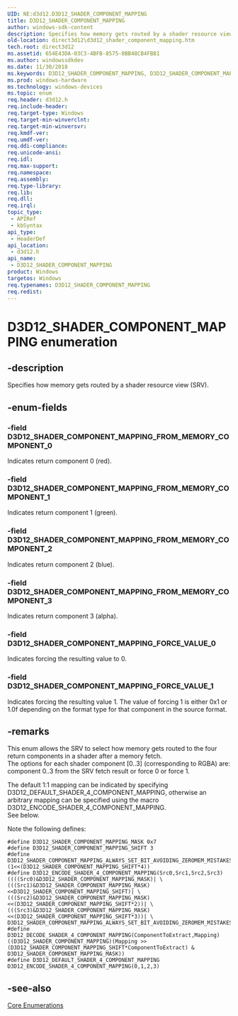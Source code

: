 ```yaml
---
UID: NE:d3d12.D3D12_SHADER_COMPONENT_MAPPING
title: D3D12_SHADER_COMPONENT_MAPPING
author: windows-sdk-content
description: Specifies how memory gets routed by a shader resource view (SRV).
old-location: direct3d12\d3d12_shader_component_mapping.htm
tech.root: direct3d12
ms.assetid: 654E43DA-03C3-4BFB-8575-0BB48CB4FB81
ms.author: windowssdkdev
ms.date: 11/30/2018
ms.keywords: D3D12_SHADER_COMPONENT_MAPPING, D3D12_SHADER_COMPONENT_MAPPING enumeration, D3D12_SHADER_COMPONENT_MAPPING_FORCE_VALUE_0, D3D12_SHADER_COMPONENT_MAPPING_FORCE_VALUE_1, D3D12_SHADER_COMPONENT_MAPPING_FROM_MEMORY_COMPONENT_0, D3D12_SHADER_COMPONENT_MAPPING_FROM_MEMORY_COMPONENT_1, D3D12_SHADER_COMPONENT_MAPPING_FROM_MEMORY_COMPONENT_2, D3D12_SHADER_COMPONENT_MAPPING_FROM_MEMORY_COMPONENT_3, d3d12/D3D12_SHADER_COMPONENT_MAPPING, d3d12/D3D12_SHADER_COMPONENT_MAPPING_FORCE_VALUE_0, d3d12/D3D12_SHADER_COMPONENT_MAPPING_FORCE_VALUE_1, d3d12/D3D12_SHADER_COMPONENT_MAPPING_FROM_MEMORY_COMPONENT_0, d3d12/D3D12_SHADER_COMPONENT_MAPPING_FROM_MEMORY_COMPONENT_1, d3d12/D3D12_SHADER_COMPONENT_MAPPING_FROM_MEMORY_COMPONENT_2, d3d12/D3D12_SHADER_COMPONENT_MAPPING_FROM_MEMORY_COMPONENT_3, direct3d12.d3d12_shader_component_mapping
ms.prod: windows-hardware
ms.technology: windows-devices
ms.topic: enum
req.header: d3d12.h
req.include-header: 
req.target-type: Windows
req.target-min-winverclnt: 
req.target-min-winversvr: 
req.kmdf-ver: 
req.umdf-ver: 
req.ddi-compliance: 
req.unicode-ansi: 
req.idl: 
req.max-support: 
req.namespace: 
req.assembly: 
req.type-library: 
req.lib: 
req.dll: 
req.irql: 
topic_type:
 - APIRef
 - kbSyntax
api_type:
 - HeaderDef
api_location:
 - d3d12.h
api_name:
 - D3D12_SHADER_COMPONENT_MAPPING
product: Windows
targetos: Windows
req.typenames: D3D12_SHADER_COMPONENT_MAPPING
req.redist: 
---
```


# D3D12_SHADER_COMPONENT_MAPPING enumeration


## -description


Specifies how memory gets routed by a shader resource view (SRV).
        


## -enum-fields




### -field D3D12_SHADER_COMPONENT_MAPPING_FROM_MEMORY_COMPONENT_0

Indicates return component 0 (red).
          


### -field D3D12_SHADER_COMPONENT_MAPPING_FROM_MEMORY_COMPONENT_1

Indicates return component 1 (green).
          


### -field D3D12_SHADER_COMPONENT_MAPPING_FROM_MEMORY_COMPONENT_2

Indicates return component 2 (blue).
          


### -field D3D12_SHADER_COMPONENT_MAPPING_FROM_MEMORY_COMPONENT_3

Indicates return component 3 (alpha).
          


### -field D3D12_SHADER_COMPONENT_MAPPING_FORCE_VALUE_0

Indicates forcing the resulting value to 0.
          


### -field D3D12_SHADER_COMPONENT_MAPPING_FORCE_VALUE_1

Indicates forcing the resulting value 1.
            The value of forcing 1 is either 0x1 or 1.0f depending on the format type for that component in the source format.
          


## -remarks



This enum allows the SRV to select how memory gets routed to the four return components in a shader after a memory fetch.  
          The options for each shader component [0..3] (corresponding to RGBA) are: component 0..3 from the SRV fetch result or force 0 or force 1.
        

The default 1:1 mapping can be indicated by specifying D3D12_DEFAULT_SHADER_4_COMPONENT_MAPPING, 
          otherwise an arbitrary mapping can be specified using the macro D3D12_ENCODE_SHADER_4_COMPONENT_MAPPING.  
          See below.
        

Note the following defines:

<pre class="syntax" xml:space="preserve"><code>#define D3D12_SHADER_COMPONENT_MAPPING_MASK 0x7
#define D3D12_SHADER_COMPONENT_MAPPING_SHIFT 3
#define D3D12_SHADER_COMPONENT_MAPPING_ALWAYS_SET_BIT_AVOIDING_ZEROMEM_MISTAKES (1&lt;&lt;(D3D12_SHADER_COMPONENT_MAPPING_SHIFT*4))
#define D3D12_ENCODE_SHADER_4_COMPONENT_MAPPING(Src0,Src1,Src2,Src3) ((((Src0)&amp;D3D12_SHADER_COMPONENT_MAPPING_MASK)| \                                                                (((Src1)&amp;D3D12_SHADER_COMPONENT_MAPPING_MASK)&lt;&lt;D3D12_SHADER_COMPONENT_MAPPING_SHIFT)| \                                                               (((Src2)&amp;D3D12_SHADER_COMPONENT_MAPPING_MASK)&lt;&lt;(D3D12_SHADER_COMPONENT_MAPPING_SHIFT*2))| \                                                                (((Src3)&amp;D3D12_SHADER_COMPONENT_MAPPING_MASK)&lt;&lt;(D3D12_SHADER_COMPONENT_MAPPING_SHIFT*3))| \                                                                D3D12_SHADER_COMPONENT_MAPPING_ALWAYS_SET_BIT_AVOIDING_ZEROMEM_MISTAKES))
#define D3D12_DECODE_SHADER_4_COMPONENT_MAPPING(ComponentToExtract,Mapping) ((D3D12_SHADER_COMPONENT_MAPPING)(Mapping &gt;&gt; (D3D12_SHADER_COMPONENT_MAPPING_SHIFT*ComponentToExtract) &amp; D3D12_SHADER_COMPONENT_MAPPING_MASK))
#define D3D12_DEFAULT_SHADER_4_COMPONENT_MAPPING D3D12_ENCODE_SHADER_4_COMPONENT_MAPPING(0,1,2,3)
</code></pre>



## -see-also




<a href="https://msdn.microsoft.com/76E76C85-128E-4F0E-9711-C72C4CF6C835">Core Enumerations</a>
 

 


